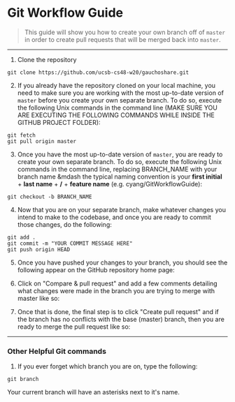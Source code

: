 # Git Workflow Guide

> This guide will show you how to create your own branch off of `master` in order to create pull requests that will be merged back into `master`.

---

1. Clone the repository

```
git clone https://github.com/ucsb-cs48-w20/gauchoshare.git
```

2. If you already have the repository cloned on your local machine, you need to make sure you are working with the most up-to-date version of `master` before you create your own separate branch. To do so, execute the following Unix commands in the command line (MAKE SURE YOU ARE EXECUTING THE FOLLOWING COMMANDS WHILE INSIDE THE GITHUB PROJECT FOLDER):

```
git fetch
git pull origin master
```

3. Once you have the most up-to-date version of `master`, you are ready to create your own separate branch. To do so, execute the following Unix commands in the command line, replacing BRANCH_NAME with your branch name &mdash the typical naming convention is your **first initial** + **last name** + **/** + **feature name** (e.g. cyang/GitWorkflowGuide): 

```
git checkout -b BRANCH_NAME
```

4. Now that you are on your separate branch, make whatever changes you intend to make to the codebase, and once you are ready to commit those changes, do the following:

```
git add .
git commit -m "YOUR COMMIT MESSAGE HERE"
git push origin HEAD
```

5. Once you have pushed your changes to your branch, you should see the following appear on the GitHub repository home page:

6. Click on "Compare & pull request" and add a few comments detailing what changes were made in the branch you are trying to merge with master like so:

7. Once that is done, the final step is to click "Create pull request" and if the branch has no conflicts with the base (master) branch, then you are ready to merge the pull request like so:

---

### Other Helpful Git commands

1. If you ever forget which branch you are on, type the following:

`git branch`

Your current branch will have an asterisks next to it's name.